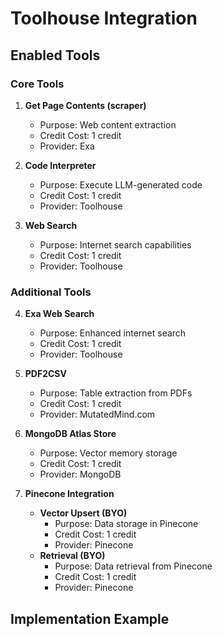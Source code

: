 # Toolhouse Integration

## Enabled Tools

### Core Tools
1. **Get Page Contents (scraper)**
   - Purpose: Web content extraction
   - Credit Cost: 1 credit
   - Provider: Exa

2. **Code Interpreter**
   - Purpose: Execute LLM-generated code
   - Credit Cost: 1 credit
   - Provider: Toolhouse

3. **Web Search**
   - Purpose: Internet search capabilities
   - Credit Cost: 1 credit
   - Provider: Toolhouse

### Additional Tools
4. **Exa Web Search**
   - Purpose: Enhanced internet search
   - Credit Cost: 1 credit
   - Provider: Toolhouse

5. **PDF2CSV**
   - Purpose: Table extraction from PDFs
   - Credit Cost: 1 credit
   - Provider: MutatedMind.com

6. **MongoDB Atlas Store**
   - Purpose: Vector memory storage
   - Credit Cost: 1 credit
   - Provider: MongoDB

7. **Pinecone Integration**
   - **Vector Upsert (BYO)**
     - Purpose: Data storage in Pinecone
     - Credit Cost: 1 credit
     - Provider: Pinecone
   - **Retrieval (BYO)**
     - Purpose: Data retrieval from Pinecone
     - Credit Cost: 1 credit
     - Provider: Pinecone

## Implementation Example 